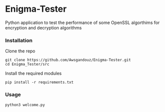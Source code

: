 # Enigma-Tester
Python application to test the performance of some OpenSSL algorthims for encryption and decryption algorithms 

### Installation 

Clone the repo

```
git clone https://github.com/Awsgandouz/Enigma-Tester.git
cd Enigma_Tester/src
```

Install the required modules
```
pip install -r requirements.txt
```

### Usage 
```
python3 welcome.py
```
